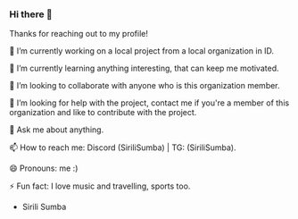 ### Hi there 👋

<!--
**sirilisumba/sirilisumba** is a ✨ _special_ ✨ repository because its `README.md` (this file) appears on your GitHub profile.

Here are some ideas to get you started: -->

Thanks for reaching out to my profile!

🔭 I’m currently working on a local project from a local organization in ID.

🌱 I’m currently learning anything interesting, that can keep me motivated.

👯 I’m looking to collaborate with anyone who is this organization member.

🤔 I’m looking for help with the project, contact me if you're a member of this organization and like to contribute with the project.

💬 Ask me about anything.

📫 How to reach me: Discord (SiriliSumba) | TG: (SiriliSumba).

😄 Pronouns: me :)

⚡ Fun fact: I love music and travelling, sports too.

- Sirili Sumba
